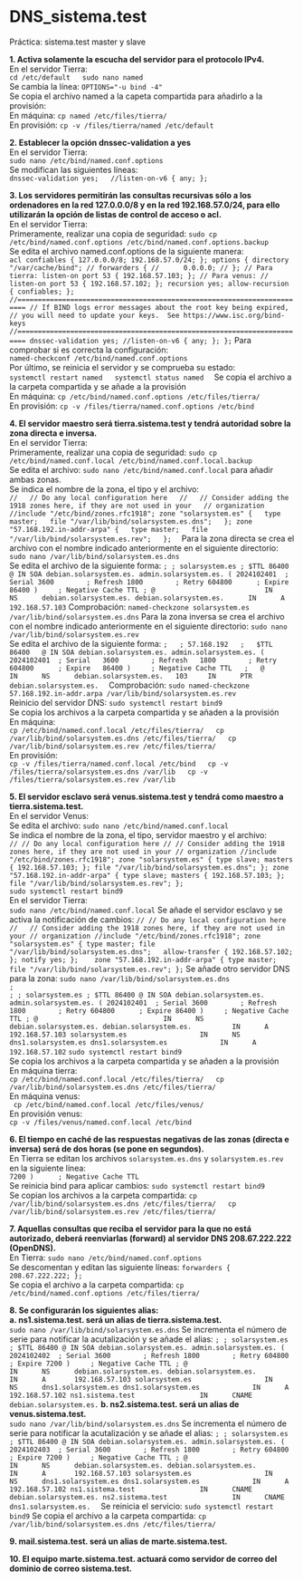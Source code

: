 # DNS_sistema.test
 Práctica: sistema.test master y slave

**1. Activa solamente la escucha del servidor para el protocolo IPv4.**  
    En el servidor Tierra:  
        ```
        cd /etc/default  
        sudo nano named  
        ```  
        Se cambia la línea: `OPTIONS="-u bind -4"`   
    Se copia el archivo named a la capeta compartida para añadirlo a la provisión:  
        En máquina: `cp named /etc/files/tierra/`  
        En provisión: `cp -v /files/tierra/named /etc/default`  

**2. Establecer la opción dnssec-validation a yes**  
    En el servidor Tierra:  
    `sudo nano /etc/bind/named.conf.options`  
    Se modifican las siguientes líneas:  
        ```
        dnssec-validation yes;  
        //listen-on-v6 { any; };  
        ```  

**3. Los servidores permitirán las consultas recursivas sólo a los ordenadores en la red 127.0.0.0/8 y en la red 192.168.57.0/24, para ello utilizarán la opción de listas de control de acceso o acl.**  
    En el servidor Tierra:  
    Primeramente, realizar una copia de seguridad: `sudo cp /etc/bind/named.conf.options /etc/bind/named.conf.options.backup`  
    Se edita el archivo named.conf.options de la siguiente manera:  
    ```
    acl confiables {
        127.0.0.0/8;
        192.168.57.0/24;
    };
    options {
        directory "/var/cache/bind";
        // forwarders {
        //      0.0.0.0;
        // };
        // Para tierra:
        listen-on port 53 { 192.168.57.103; };
        // Para venus:
        // listen-on port 53 { 192.168.57.102; };
        recursion yes;
        allow-recursion { confiables; };
        //========================================================================
        // If BIND logs error messages about the root key being expired,
        // you will need to update your keys.  See https://www.isc.org/bind-keys
        //========================================================================
        dnssec-validation yes;
        //listen-on-v6 { any; };
    };
    ```
    Para comprobar si es correcta la configuración:  
    `named-checkconf /etc/bind/named.conf.options`  
    Por último, se reinicia el servidor y se comprueba su estado:  
    ```
    systemctl restart named  
    systemctl status named  
    ```
    Se copia el archivo a la carpeta compartida y se añade a la provisión  
        En máquina: `cp /etc/bind/named.conf.options /etc/files/tierra/`  
        En provisión: `cp -v /files/tierra/named.conf.options /etc/bind`

**4. El servidor maestro será tierra.sistema.test y tendrá autoridad sobre la zona directa e inversa.**  
    En el servidor Tierra:  
    Primeramente, realizar una copia de seguridad: `sudo cp /etc/bind/named.conf.local /etc/bind/named.conf.local.backup`  
    Se edita el archivo: `sudo nano /etc/bind/named.conf.local` para añadir ambas zonas.  
    Se indica el nombre de la zona, el tipo y el archivo:  
    ```
    //  
    // Do any local configuration here  
    //  
    // Consider adding the 1918 zones here, if they are not used in your  
    // organization  
    //include "/etc/bind/zones.rfc1918";
    zone "solarsystem.es" {  
        type master;  
        file "/var/lib/bind/solarsystem.es.dns";  
    };
    zone "57.168.192.in-addr-arpa" {  
        type master;  
        file "/var/lib/bind/solarsystem.es.rev";  
    };  
    ```
    Para la zona directa se crea el archivo con el nombre indicado anteriormente en el siguiente directorio: `sudo nano /var/lib/bind/solarsystem.es.dns`  
    Se edita el archivo de la siguiente forma:
    ```
    ;
    ; solarsystem.es
    ;
    $TTL 86400
    @ IN SOA debian.solarsystem.es. admin.solarsystem.es. (
        2024102401  ; Serial
        3600        ; Refresh
        1800        ; Retry
        604800      ; Expire
        86400 )     ; Negative Cache TTL
    ;
    @                           IN      NS      debian.solarsystem.es.
    debian.solarsystem.es.      IN      A       192.168.57.103
    ```
    Comprobación: `named-checkzone solarsystem.es /var/lib/bind/solarsystem.es.dns`
    Para la zona inversa se crea el archivo con el nombre indicado anteriormente en el siguiente directorio: `sudo nano /var/lib/bind/solarsystem.es.rev`  
    Se edita el archivo de la siguiente forma:
    ```
    ;  
    ; 57.168.192  
    ;  
    $TTL 86400  
    @ IN SOA debian.solarsystem.es. admin.solarsystem.es. (  
        2024102401  ; Serial  
        3600        ; Refresh  
        1800        ; Retry  
        604800      ; Expire  
        86400 )     ; Negative Cache TTL  
    ;  
    @       IN      NS      debian.solarsystem.es.  
    103     IN      PTR     debian.solarsystem.es.  
    ```
    Comprobación: `sudo named-checkzone 57.168.192.in-addr.arpa /var/lib/bind/solarsystem.es.rev`  
    Reinicio del servidor DNS: `sudo systemctl restart bind9`  
    Se copia los archivos a la carpeta compartida y se añaden a la provisión  
        En máquina:  
        ```
        cp /etc/bind/named.conf.local /etc/files/tierra/  
        cp /var/lib/bind/solarsystem.es.dns /etc/files/tierra/  
        cp /var/lib/bind/solarsystem.es.rev /etc/files/tierra/
        ```  
        En provisión:  
        ```
        cp -v /files/tierra/named.conf.local /etc/bind  
        cp -v /files/tierra/solarsystem.es.dns /var/lib  
        cp -v /files/tierra/solarsystem.es.rev /var/lib
        ```

**5. El servidor esclavo será venus.sistema.test y tendrá como maestro a tierra.sistema.test.**  
    En el servidor Venus:  
    Se edita el archivo: `sudo nano /etc/bind/named.conf.local`  
    Se indica el nombre de la zona, el tipo, servidor maestro y el archivo:  
    ```
    //
    // Do any local configuration here
    //
    // Consider adding the 1918 zones here, if they are not used in your
    // organization
    //include "/etc/bind/zones.rfc1918";
    zone "solarsystem.es" {
        type slave;
        masters { 192.168.57.103; };
        file "/var/lib/bind/solarsystem.es.dns";
    };
    zone "57.168.192.in-addr-arpa" {
        type slave;
        masters { 192.168.57.103; };
        file "/var/lib/bind/solarsystem.es.rev";
    };
    ```  
    `sudo systemctl restart bind9`  
    En el servidor Tierra:  
    `sudo nano /etc/bind/named.conf.local`
    Se añade el servidor esclavo y se activa la notificación de cambios:
    ```
    //
    // Do any local configuration here
    //  
    // Consider adding the 1918 zones here, if they are not used in your
    // organization
    //include "/etc/bind/zones.rfc1918";
    zone "solarsystem.es" {
        type master;
        file "/var/lib/bind/solarsystem.es.dns";  
        allow-transfer { 192.168.57.102; };
        notify yes;
    };   
    zone "57.168.192.in-addr-arpa" {
        type master;
        file "/var/lib/bind/solarsystem.es.rev";
    };
    ```
    Se añade otro servidor DNS para la zona: `sudo nano /var/lib/bind/solarsystem.es.dns`  
    ```
    ;                                                                                              ;
    ; solarsystem.es
    ;
    $TTL 86400
    @ IN SOA debian.solarsystem.es. admin.solarsystem.es. (
            2024102401  ; Serial
            3600        ; Refresh
            1800        ; Retry
            604800      ; Expire
            86400 )     ; Negative Cache TTL
    ;
    @                               IN      NS      debian.solarsystem.es.
    debian.solarsystem.es.          IN      A       192.168.57.103
    solarsystem.es                  IN      NS      dns1.solarsystem.es
    dns1.solarsystem.es             IN      A       192.168.57.102
    ```
    `sudo systemctl restart bind9`  
    Se copia los archivos a la carpeta compartida y se añaden a la provisión  
        En máquina tierra:  
        ```
        cp /etc/bind/named.conf.local /etc/files/tierra/  
        cp /var/lib/bind/solarsystem.es.dns /etc/files/tierra/  
        ```  
        En máquina venus:  
        ``` 
        cp /etc/bind/named.conf.local /etc/files/venus/  
        ```  
        En provisión venus:  
        ```
        cp -v /files/venus/named.conf.local /etc/bind  
        ```

**6. El tiempo en caché de las respuestas negativas de las zonas (directa e inversa) será de dos horas (se pone en segundos).**  
    En Tierra se editan los archivos `solarsystem.es.dns` y `solarsystem.es.rev` en la siguiente línea:  
        `7200 )      ; Negative Cache TTL`  
    Se reinicia bind para aplicar cambios: `sudo systemctl restart bind9`  
    Se copian los archivos a la carpeta compartida:
        ```
        cp /var/lib/bind/solarsystem.es.dns /etc/files/tierra/  
        cp /var/lib/bind/solarsystem.es.rev /etc/files/tierra/  
        ```  

**7. Aquellas consultas que reciba el servidor para la que no está autorizado, deberá reenviarlas (forward) al servidor DNS 208.67.222.222 (OpenDNS).**  
    En Tierra:
        `sudo nano /etc/bind/named.conf.options`  
    Se descomentan y editan las siguiente líneas:
        ```
        forwarders {
            208.67.222.222;
        };
        ```  
    Se copia el archivo a la carpeta compartida:
        `cp /etc/bind/named.conf.options /etc/files/tierra/`  

**8. Se configurarán los siguientes alias:**  
    **a. ns1.sistema.test. será un alias de tierra.sistema.test.**  
    `sudo nano /var/lib/bind/solarsystem.es.dns`
    Se incrementa el número de serie para notificar la acutalización y se añade el alias:
    ```
    ;
    ; solarsystem.es
    ;
    $TTL 86400
    @ IN SOA debian.solarsystem.es. admin.solarsystem.es. (
        2024102402  ; Serial
        3600        ; Refresh
        1800        ; Retry
        604800      ; Expire
        7200 )     ; Negative Cache TTL
    ;
    @                               IN      NS      debian.solarsystem.es.
    debian.solarsystem.es.          IN      A       192.168.57.103
    solarsystem.es                  IN      NS      dns1.solarsystem.es
    dns1.solarsystem.es             IN      A       192.168.57.102
    ns1.sistema.test                IN      CNAME   debian.solarsystem.es.
    ```
    **b. ns2.sistema.test. será un alias de venus.sistema.test.**  
    `sudo nano /var/lib/bind/solarsystem.es.dns`
    Se incrementa el número de serie para notificar la acutalización y se añade el alias:
    ```
    ;
    ; solarsystem.es
    ;
    $TTL 86400
    @ IN SOA debian.solarsystem.es. admin.solarsystem.es. (
        2024102403  ; Serial
        3600        ; Refresh
        1800        ; Retry
        604800      ; Expire
        7200 )     ; Negative Cache TTL
    ;
    @                               IN      NS      debian.solarsystem.es.
    debian.solarsystem.es.          IN      A       192.168.57.103
    solarsystem.es                  IN      NS      dns1.solarsystem.es
    dns1.solarsystem.es             IN      A       192.168.57.102
    ns1.sistema.test                IN      CNAME   debian.solarsystem.es.
    ns2.sistema.test                IN      CNAME   dns1.solarsystem.es.  
    ```
    Se reinicia el servicio:
        `sudo systemctl restart bind9`
    Se copia el archivo a la carpeta compartida:
        `cp /var/lib/bind/solarsystem.es.dns /etc/files/tierra/`

**9. mail.sistema.test. será un alias de marte.sistema.test.**  



**10. El equipo marte.sistema.test. actuará como servidor de correo del dominio de correo sistema.test.**  


